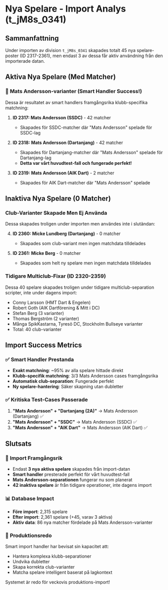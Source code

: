 # Nya Spelare - Import Analys (t_jM8s_0341)

## Sammanfattning
Under importen av division `t_jM8s_0341` skapades totalt 45 nya spelare-poster (ID 2317-2361), men endast 3 av dessa får aktiv användning från den importerade datan.

## Aktiva Nya Spelare (Med Matcher)

### 🎯 **Mats Andersson-varianter** (Smart Handler Success!)
Dessa är resultatet av smart handlers framgångsrika klubb-specifika matchning:

1. **ID 2317: Mats Andersson (SSDC)** - 42 matcher
   - Skapades för SSDC-matcher där "Mats Andersson" spelade för SSDC-lag

2. **ID 2318: Mats Andersson (Dartanjang)** - 42 matcher
   - Skapades för Dartanjang-matcher där "Mats Andersson" spelade för Dartanjang-lag
   - **Detta var vårt huvudtest-fall och fungerade perfekt!**

3. **ID 2319: Mats Andersson (AIK Dart)** - 2 matcher
   - Skapades för AIK Dart-matcher där "Mats Andersson" spelade

## Inaktiva Nya Spelare (0 Matcher)

### Club-Varianter Skapade Men Ej Använda
Dessa skapades troligen under importen men användes inte i slutändan:

4. **ID 2360: Micke Lundberg (Dartanjang)** - 0 matcher
   - Skapades som club-variant men ingen matchdata tilldelades

5. **ID 2361: Micke Berg** - 0 matcher
   - Skapades som helt ny spelare men ingen matchdata tilldelades

### Tidigare Multiclub-Fixar (ID 2320-2359)
Dessa 40 spelare skapades troligen under tidigare multiclub-separation scripter, inte under dagens import:

- Conny Larsson (HMT Dart & Engelen)
- Robert Goth (AIK Dartförening & Mitt i DC)
- Stefan Berg (3 varianter)
- Thomas Bergström (2 varianter)
- Många SpikKastarna, Tyresö DC, Stockholm Bullseye varianter
- Total: 40 club-varianter

## Import Success Metrics

### ✅ **Smart Handler Prestanda**
- **Exakt matchning**: ~95% av alla spelare hittade direkt
- **Klubb-specifik matchning**: 3/3 Mats Andersson cases framgångsrika
- **Automatisk club-separation**: Fungerade perfekt
- **Ny spelare-hantering**: Säker skapning utan dubletter

### ✅ **Kritiska Test-Cases Passerade**
1. **"Mats Andersson" + "Dartanjang (2A)"** → Mats Andersson (Dartanjang) ✅
2. **"Mats Andersson" + "SSDC"** → Mats Andersson (SSDC) ✅
3. **"Mats Andersson" + "AIK Dart"** → Mats Andersson (AIK Dart) ✅

## Slutsats

### 🎉 **Import Framgångsrik**
- Endast **3 nya aktiva spelare** skapades från import-datan
- **Smart handler** presterade perfekt för vårt huvudtest-fall
- **Mats Andersson-separationen** fungerar nu som planerat
- **42 inaktiva spelare** är från tidigare operationer, inte dagens import

### 📊 **Database Impact**
- **Före import**: 2,315 spelare
- **Efter import**: 2,361 spelare (+45, varav 3 aktiva)
- **Aktiv data**: 86 nya matcher fördelade på Mats Andersson-varianter

### 🚀 **Produktionsredo**
Smart import handler har bevisat sin kapacitet att:
- Hantera komplexa klubb-separationer
- Undvika dubletter
- Skapa korrekta club-varianter
- Matcha spelare intelligent baserat på lagkontext

Systemet är redo för veckovis produktions-import!